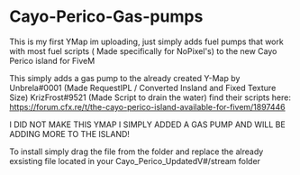 # Cayo-Perico-Gas-pumps
This is my first YMap im uploading, just simply adds fuel pumps that work with most fuel scripts ( Made specifically for NoPixel's) to the new Cayo Perico island for FiveM

This simply adds a gas pump to the already created Y-Map by 
Unbrela#0001 (Made RequestIPL / Converted Insland and Fixed Texture Size)
KrizFrost#9521 (Made Script to drain the water)
find their scripts here: https://forum.cfx.re/t/the-cayo-perico-island-available-for-fivem/1897446

I DID NOT MAKE THIS YMAP I SIMPLY ADDED A GAS PUMP AND WILL BE ADDING MORE TO THE ISLAND! 

To install simply drag the file from the folder and replace the already exsisting file located in your Cayo_Perico_UpdatedV#/stream folder
